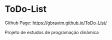 # ToDo-List
Github Page: https://gbravim.github.io/ToDo-List/ 

Projeto de estudos de programação dinâmica
